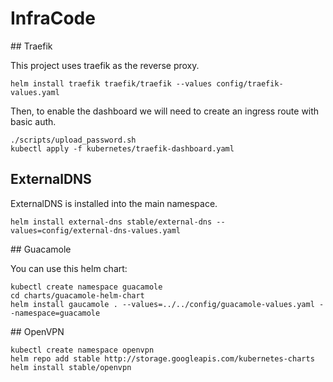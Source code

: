 # InfraCode

## Traefik

This project uses traefik as the reverse proxy.

```
helm install traefik traefik/traefik --values config/traefik-values.yaml
```

Then, to enable the dashboard we will need to create an
ingress route with basic auth.

```
./scripts/upload_password.sh
kubectl apply -f kubernetes/traefik-dashboard.yaml
```

## ExternalDNS

ExternalDNS is installed into the main namespace.

```
helm install external-dns stable/external-dns --values=config/external-dns-values.yaml
```

## Guacamole

You can use this helm chart:

```
kubectl create namespace guacamole
cd charts/guacamole-helm-chart
helm install gaucamole . --values=../../config/guacamole-values.yaml --namespace=guacamole
```

## OpenVPN

```
kubectl create namespace openvpn
helm repo add stable http://storage.googleapis.com/kubernetes-charts
helm install stable/openvpn
```